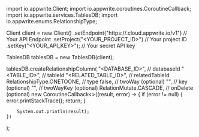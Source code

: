 import io.appwrite.Client;
import io.appwrite.coroutines.CoroutineCallback;
import io.appwrite.services.TablesDB;
import io.appwrite.enums.RelationshipType;

Client client = new Client()
    .setEndpoint("https://<REGION>.cloud.appwrite.io/v1") // Your API Endpoint
    .setProject("<YOUR_PROJECT_ID>") // Your project ID
    .setKey("<YOUR_API_KEY>"); // Your secret API key

TablesDB tablesDB = new TablesDB(client);

tablesDB.createRelationshipColumn(
    "<DATABASE_ID>", // databaseId
    "<TABLE_ID>", // tableId
    "<RELATED_TABLE_ID>", // relatedTableId
    RelationshipType.ONETOONE, // type
    false, // twoWay (optional)
    "", // key (optional)
    "", // twoWayKey (optional)
    RelationMutate.CASCADE, // onDelete (optional)
    new CoroutineCallback<>((result, error) -> {
        if (error != null) {
            error.printStackTrace();
            return;
        }

        System.out.println(result);
    })
);


